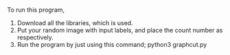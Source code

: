 To run this program,
1) Download all the libraries, which is used.
2) Put your random image with input labels, and place the count number as respectively.
3) Run the program by just using this command;
		python3 graphcut.py
		
